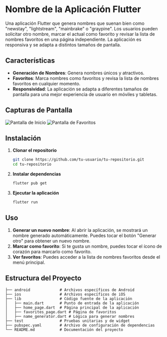 # Nombre de la Aplicación Flutter

Una aplicación Flutter que genera nombres que suenan bien como "newstay", "lightstream", "mainbrake" o "graypine". Los usuarios pueden solicitar otro nombre, marcar el actual como favorito y revisar la lista de nombres favoritos en una página independiente. La aplicación es responsiva y se adapta a distintos tamaños de pantalla.

## Características

- **Generación de Nombres**: Genera nombres únicos y atractivos.
- **Favoritos**: Marca nombres como favoritos y revisa la lista de nombres favoritos en cualquier momento.
- **Responsividad**: La aplicación se adapta a diferentes tamaños de pantalla para una mejor experiencia de usuario en móviles y tabletas.

## Capturas de Pantalla

![Pantalla de Inicio](screenshots/home.png)
![Pantalla de Favoritos](screenshots/favorites.png)

## Instalación

1. **Clonar el repositorio**
    ```sh
    git clone https://github.com/tu-usuario/tu-repositorio.git
    cd tu-repositorio
    ```

2. **Instalar dependencias**
    ```sh
    flutter pub get
    ```

3. **Ejecutar la aplicación**
    ```sh
    flutter run
    ```

## Uso

1. **Generar un nuevo nombre**: Al abrir la aplicación, se mostrará un nombre generado automáticamente. Puedes tocar el botón "Generar otro" para obtener un nuevo nombre.
2. **Marcar como favorito**: Si te gusta un nombre, puedes tocar el ícono de corazón para marcarlo como favorito.
3. **Ver favoritos**: Puedes acceder a la lista de nombres favoritos desde el menú principal.

## Estructura del Proyecto

```plaintext
├── android             # Archivos específicos de Android
├── ios                 # Archivos específicos de iOS
├── lib                 # Código fuente de la aplicación
│   ├── main.dart       # Punto de entrada de la aplicación
│   ├── home_page.dart  # Página principal de la aplicación
│   ├── favorites_page.dart # Página de favoritos
│   ├── name_generator.dart # Lógica para generar nombres
├── test                # Pruebas unitarias y de widget
├── pubspec.yaml        # Archivo de configuración de dependencias
└── README.md           # Documentación del proyecto
